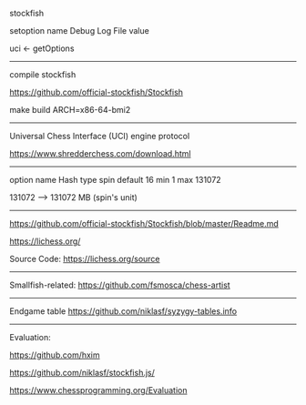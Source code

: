stockfish

setoption name Debug Log File value <Filename>



uci <- getOptions


-------


compile stockfish

https://github.com/official-stockfish/Stockfish

make build ARCH=x86-64-bmi2


-------

Universal Chess Interface (UCI) engine protocol

https://www.shredderchess.com/download.html


-------

option name Hash type spin default 16 min 1 max 131072

131072 --> 131072 MB (spin's unit)

-------

https://github.com/official-stockfish/Stockfish/blob/master/Readme.md

https://lichess.org/

Source Code: https://lichess.org/source

----

Smallfish-related: 
https://github.com/fsmosca/chess-artist

----

Endgame table
https://github.com/niklasf/syzygy-tables.info

---

Evaluation:

https://github.com/hxim

https://github.com/niklasf/stockfish.js/

https://www.chessprogramming.org/Evaluation

